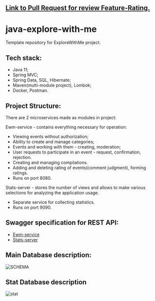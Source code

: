
## [Link to Pull Request for review Feature-Rating.](https://github.com/84R5/java-explore-with-me/pull/5)

# java-explore-with-me
Template repository for ExploreWithMe project.

## Tech stack:
- Java 11;
- Spring MVC;
- Spring Data, SQL, Hibernate;
- Maven(multi-module project), Lombok;
- Docker, Postman.

## Project Structure:
There are 2 microservices made as modules in project:

Ewm-service - contains everything necessary for operation:
- Viewing events without authorization;
- Ability to create and manage categories;
- Events and working with them - creating, moderation;
- User requests to participate in an event - request, confirmation, rejection.
- Creating and managing compilations.
- Adding and deleting rating of events(comment judgment), forming ratings. 
- Runs on port 8080.

Stats-server - stores the number of views and allows to make various selections for analyzing the application usage.
- Separate service for collecting statistics.
- Runs on port 9090.

## Swagger specification for REST API:
- [Ewm-service](ewm-main-service-spec.json)
- [Stats-server](ewm-stats-service-spec.json)

## Main Database description:
![SCHEMA](https://github.com/84R5/java-explore-with-me/assets/114769678/9b78ce9a-e022-45c4-a399-23302d77e090)

## Stat Database description
![stat](https://github.com/84R5/java-explore-with-me/assets/114769678/93e4a6fa-f586-49fa-9634-c4da0beae7a4)
